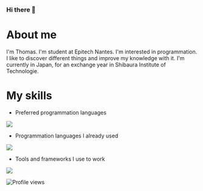### Hi there 👋
# About me
I'm Thomas. I'm student at Epitech Nantes. I'm interested in programmation. I like to discover different things and improve my knowledge with it.
I'm currently in Japan, for an exchange year in Shibaura Institute of Technologie.

# My skills
- Preferred programmation languages

![](https://skillicons.dev/icons?i=c,cpp)

- Programmation languages I already used

![](https://skillicons.dev/icons?i=py,dart,java,js,lua,md)

- Tools and frameworks I use to work

![](https://skillicons.dev/icons?i=git,idea,vscode,cmake,docker,flutter,github,linux)

![Profile views](https://komarev.com/ghpvc/?username=osvegn)
